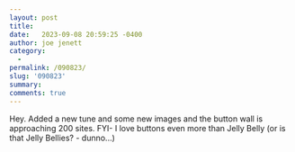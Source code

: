 ```yaml
---
layout: post
title:  
date:   2023-09-08 20:59:25 -0400
author: joe jenett
category:
  -  
permalink: /090823/
slug: '090823'
summary: 
comments: true
---
```

Hey. Added a new tune and some new images and the button wall is approaching 200 sites. FYI- I love buttons even more than Jelly Belly (or is that Jelly Bellies? - dunno...)

<a href="https://brid.gy/publish/mastodon"></a>